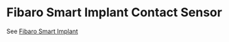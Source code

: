 # Fibaro Smart Implant Contact Sensor

See [Fibaro Smart Implant](/devicetypes/ovidiupruteanu/fibaro-smart-implant.src)
